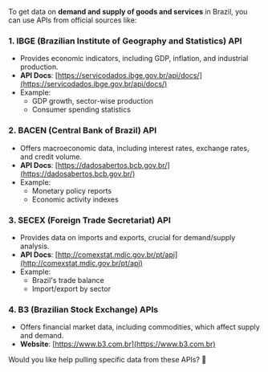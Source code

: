 To get data on **demand and supply of goods and services** in Brazil, you can use APIs from official sources like:

### **1. IBGE (Brazilian Institute of Geography and Statistics) API**  
- Provides economic indicators, including GDP, inflation, and industrial production.  
- **API Docs**: [https://servicodados.ibge.gov.br/api/docs/](https://servicodados.ibge.gov.br/api/docs/)  
- Example:  
  - GDP growth, sector-wise production  
  - Consumer spending statistics  

### **2. BACEN (Central Bank of Brazil) API**  
- Offers macroeconomic data, including interest rates, exchange rates, and credit volume.  
- **API Docs**: [https://dadosabertos.bcb.gov.br/](https://dadosabertos.bcb.gov.br/)  
- Example:  
  - Monetary policy reports  
  - Economic activity indexes  

### **3. SECEX (Foreign Trade Secretariat) API**  
- Provides data on imports and exports, crucial for demand/supply analysis.  
- **API Docs**: [http://comexstat.mdic.gov.br/pt/api](http://comexstat.mdic.gov.br/pt/api)  
- Example:  
  - Brazil's trade balance  
  - Import/export by sector  

### **4. B3 (Brazilian Stock Exchange) APIs**  
- Offers financial market data, including commodities, which affect supply and demand.  
- **Website**: [https://www.b3.com.br](https://www.b3.com.br)  

Would you like help pulling specific data from these APIs? 🚀
